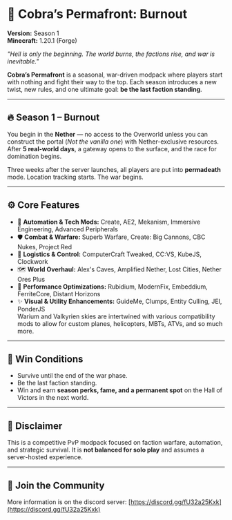 # 🐍 Cobra’s Permafront: Burnout  
**Version:** Season 1  
**Minecraft:** 1.20.1 (Forge)

*"Hell is only the beginning. The world burns, the factions rise, and war is inevitable."*

**Cobra’s Permafront** is a seasonal, war-driven modpack where players start with nothing and fight their way to the top. Each season introduces a new twist, new rules, and one ultimate goal: **be the last faction standing**.

---

## 🔥 Season 1 – Burnout

You begin in the **Nether** — no access to the Overworld unless you can construct the portal (*Not the vanilla one*) with Nether-exclusive resources. After **5 real-world days**, a gateway opens to the surface, and the race for domination begins.

Three weeks after the server launches, all players are put into **permadeath** mode. Location tracking starts. The war begins.

---

## ⚙️ Core Features

- 🔧 **Automation & Tech Mods:** Create, AE2, Mekanism, Immersive Engineering, Advanced Peripherals  
- 🛡️ **Combat & Warfare:** Superb Warfare, Create: Big Cannons, CBC Nukes, Project Red  
- 🧱 **Logistics & Control:** ComputerCraft Tweaked, CC:VS, KubeJS, Clockwork  
- 🗺️ **World Overhaul:** Alex's Caves, Amplified Nether, Lost Cities, Nether Ores Plus  
- 🚀 **Performance Optimizations:** Rubidium, ModernFix, Embeddium, FerriteCore, Distant Horizons  
- ✨ **Visual & Utility Enhancements:** GuideMe, Clumps, Entity Culling, JEI, PonderJS <br/>
Warium and Valkyrien skies are intertwined with various compatibility mods to allow for custom planes, helicopters, MBTs, ATVs, and so much more.

---

## 👑 Win Conditions

- Survive until the end of the war phase.  
- Be the last faction standing.  
- Win and earn **season perks, fame, and a permanent spot** on the Hall of Victors in the next world.

---

## 📜 Disclaimer

This is a competitive PvP modpack focused on faction warfare, automation, and strategic survival. It is **not balanced for solo play** and assumes a server-hosted experience.

---

## 💬 Join the Community

More information is on the discord server: 
[https://discord.gg/fU32a25Kxk](https://discord.gg/fU32a25Kxk)
